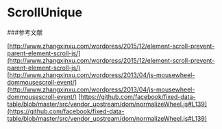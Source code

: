 # ScrollUnique

###参考文献

[http://www.zhangxinxu.com/wordpress/2015/12/element-scroll-prevent-parent-element-scroll-js/](http://www.zhangxinxu.com/wordpress/2015/12/element-scroll-prevent-parent-element-scroll-js/) 
[http://www.zhangxinxu.com/wordpress/2013/04/js-mousewheel-dommousescroll-event/](http://www.zhangxinxu.com/wordpress/2013/04/js-mousewheel-dommousescroll-event/) 
[https://github.com/facebook/fixed-data-table/blob/master/src/vendor_upstream/dom/normalizeWheel.js#L139](https://github.com/facebook/fixed-data-table/blob/master/src/vendor_upstream/dom/normalizeWheel.js#L139)
